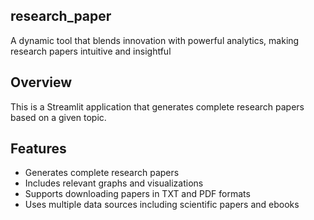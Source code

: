 ## research_paper
A dynamic tool that blends innovation with powerful analytics, making research papers intuitive and insightful
## Overview
This is a Streamlit application that generates complete research papers based on a given topic.
## Features
- Generates complete research papers
- Includes relevant graphs and visualizations
- Supports downloading papers in TXT and PDF formats
- Uses multiple data sources including scientific papers and ebooks
